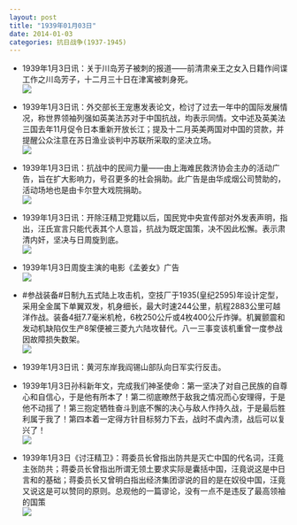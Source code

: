 ```yaml
---
layout: post
title: "1939年01月03日"
date: 2014-01-03
categories: 抗日战争(1937-1945)
---
```


<meta name="referrer" content="no-referrer" />

- 1939年1月3日讯：关于川岛芳子被刺的报道——前清肃亲王之女入日籍作间谍工作之川岛芳子，十二月三十日在津寓被刺身死。 <br/><img src="https://ww2.sinaimg.cn/large/aca367d8jw1ec6pk2cpgjj205w05m3yv.jpg" />

- 1939年1月3日讯：外交部长王宠惠发表论文，检讨了过去一年中的国际发展情况，称世界领袖列强如英美法苏对于中国抗战，均表示同情。文中述及英美法三国去年11月促令日本重新开放长江；提及十二月英美两国对中国的贷款，并提醒公众注意在苏日渔业谈判中苏联所采取的坚决立场。 <br/><img src="https://ww1.sinaimg.cn/large/aca367d8jw1ec6ntmbt5nj208j0bsabm.jpg" />

- 1939年1月3日讯：抗战中的民间力量——由上海难民救济协会主办的活动广告，旨在扩大影响力，号召更多的社会捐助。此广告是由华成烟公司赞助的，活动场地也是由卡尔登大戏院捐助。 <br/><img src="https://ww3.sinaimg.cn/large/aca367d8jw1ec6m35gwv0j20cm0h5whk.jpg" />

- 1939年1月3日讯：开除汪精卫党籍以后，国民党中央宣传部对外发表声明，指出，汪氏宣言只能代表其个人意旨，抗战为既定国策，决不因此松懈。表示肃清内奸，坚决与日周旋到底。 <br/><img src="https://ww1.sinaimg.cn/large/aca367d8jw1ec6f5ftaxsj20620gbdh4.jpg" />

- 1939年1月3日周旋主演的电影《孟姜女》广告 <br/><img src="https://ww1.sinaimg.cn/large/aca367d8jw1ec687r4ev7j209a0b8jsl.jpg" />

- #参战装备#日制九五式陆上攻击机，空技厂于1935(皇纪2595)年设计定型，采用全金属下单翼双发，机身细长，最大时速244公里，航程2883公里可越洋作战。装备4挺7.7毫米机枪，6枚250公斤或4枚400公斤炸弹。机翼颤震和发动机缺陷仅生产8架便被三菱九六陆攻替代。八一三事变该机重曾一度参战因故障损失数架。 <br/><img src="https://ww3.sinaimg.cn/large/aca367d8jw1ec64glwxjfj20cs0i2abu.jpg" />

- 1939年1月3日讯：黄河东岸我阎锡山部队向日军实行反击。 

- 1939年1月3日孙科新年文，完成我们神圣使命：第一坚决了对自己民族的自尊心和自信心，于是他有所本了！第二彻底暸然于敌我之情况而心安理得，于是他不动摇了！第三抱定牺牲奋斗到底不懈的决心与敌人作持久战，于是最后胜利属于我了！第四本着一定得方针目标努力下去，战时不虞內溃，战后可以复兴了！ <br/><img src="https://ww2.sinaimg.cn/large/aca367d8jw1ec61a1vqr6j20lw15wtye.jpg" />

- 1939年1月3日《讨汪精卫》：蒋委员长曾指出防共是灭亡中国的代名词，汪竟主张防共；蒋委员长曾指出所谓无领土要求实际是囊括中国，汪竟说这是中日言和的基础；蒋委员长又曾明白指出经济集团谬说的目的是在奴役中国，汪竟又说这是可以赞同的原则。总观他的一篇谬论，没有一点不是违反了最高领袖的国策 <br/><img src="https://ww1.sinaimg.cn/large/aca367d8jw1ec5zjlpwhyj20nr0yfdyc.jpg" />

